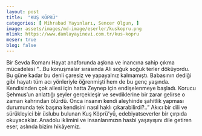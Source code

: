 ```yaml
---
layout: post
title:  "KUŞ KÖPRÜ"
categories: [ Mihrabad Yayınları, Sencer Olgun, ]
image: assets/images/md-image/eserler/kuskopru.png
mlink: https://www.damlayayinevi.com.tr/kus-kopru
meser: true
blog: false
---
```


Bir Sevda Romanı
Hayat anaforunda aşkına ve inancına sahip çıkma mücadelesi
“...Bu konuşmalar sırasında Ali soğuk soğuk terler döküyordu. Bu güne kadar bu denli çaresiz ve yapayalnız kalmamıştı. Babasının dediği gibi hayatı tüm acı yönleriyle öğrenmişti hem de bu genç yaşında. Kendisinden çok ailesi için hatta Zeynep için endişelenmeye başladı. Korucu Şehmus’un anlattığı şeyler gerçekleşir ve sevdiklerine bir zarar gelirse o zaman kahrından ölürdü. Onca insanın kendi aleyhinde şahitlik yapması durumunda tek başına kendisini nasıl haklı çıkarabilirdi?..”
Akıcı bir dili ve sürükleyici bir üslubu bulunan Kuş Köprü’yü, edebiyatseverler bir çırpıda okuyacaklar. Anadolu iklimini ve insanlarımızın hasbi yaşayışını dile getiren eser, aslında bizim hikâyemiz.